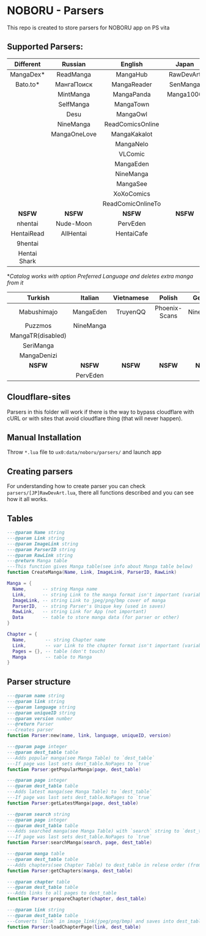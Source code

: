 # NOBORU - Parsers
This repo is created to store parsers for NOBORU app on PS vita
## Supported Parsers:
| Different    | Russian      | English           | Japan     | Spanish      | Portuguese  | French    |
|:------------:|:------------:|:-----------------:|:---------:|:------------:|:-----------:|:---------:|
| MangaDex*    | ReadManga    | MangaHub          | RawDevArt | LeoManga     | Animaregia  | LelScanVF |
| Bato.to*     | МангаПоиск   | MangaReader       | SenManga  | InManga      | UnionMangas | ScanFR    |
|              | MintManga    | MangaPanda        | Manga1000 | Submanga     | GoldenMangas| NineManga |
|              | SelfManga    | MangaTown         |           | NineManga    |             |           |
|              | Desu         | MangaOwl          |           | HeavenManga  |             |           |
|              | NineManga    | ReadComicsOnline  |           | TumangaOnline|             |           |
|              | MangaOneLove | MangaKakalot      |           |              |             |           |
|              |              | MangaNelo         |           |              |             |           |
|              |              | VLComic           |           |              |             |           |
|              |              | MangaEden         |           |              |             |           |
|              |              | NineManga         |           |              |             |           |
|              |              | MangaSee          |           |              |             |           |
|              |              | XoXoComics        |           |              |             |           |
|              |              | ReadComicOnlineTo |           |              |             |           |
| **NSFW**     | **NSFW**     | **NSFW**          | **NSFW**  | **NSFW**     | **NSFW**    | **NSFW**  |
| nhentai      | Nude-Moon    | PervEden          |           | DoujinHentai |             |           |
| HentaiRead   | AllHentai    | HentaiCafe        |           |              |             |           |
| 9hentai      |              |                   |           |              |             |           |
| Hentai Shark |              |                   |           |              |             |           |

**Catalog works with option Preferred Language and deletes extra manga from it* 

| Turkish           | Italian   | Vietnamese | Polish        | German    | Brazil    | Indonesian |
|:-----------------:|:---------:|:----------:|:-------------:|:---------:|:---------:|:----------:|
| Mabushimajo       | MangaEden | TruyenQQ   | Phoenix-Scans | NineManga | NineManga | Komikid    |
| Puzzmos           | NineManga |            |               |           |           |            |
| MangaTR(disabled) |           |            |               |           |           |            |
| SeriManga         |           |            |               |           |           |            |
| MangaDenizi       |           |            |               |           |           |            |
| **NSFW**          | **NSFW**  | **NSFW**   | **NSFW**      | **NSFW**  | **NSFW**  | **NSFW**   |
|                   | PervEden  |            |               |           |           |            |

## Cloudflare-sites
  Parsers in this folder will work if there is the way to bypass cloudflare with cURL or with sites that avoid cloudflare thing (that will never happen).

## Manual Installation
  Throw `*.lua` file to `ux0:data/noboru/parsers/` and launch app

## Creating parsers
  For understanding how to create parser you can check `parsers/[JP]RawDevArt.lua`, there all functions described and you can see how it all works.

## Tables
  ```Lua
  ---@param Name string
  ---@param Link string
  ---@param ImageLink string
  ---@param ParserID string
  ---@param RawLink string
  ---@return Manga table
  ---This function gives Manga table(see info about Manga table below)
  function CreateManga(Name, Link, ImageLink, ParserID, RawLink)

  Manga = {
	Name,      -- string Manga name
	Link,      -- string Link to the manga format isn't important (variable for parser)
	ImageLink, -- string Link to jpeg/png/bmp cover of manga
	ParserID,  -- string Parser's Unique key (used in saves)
	RawLink,   -- string Link for App (not important)
	Data       -- table to store manga data (for parser or other) 
  }
  
  Chapter = {
	Name,       -- string Chapter name
	Link,       -- var Link to the chapter format isn't important (variable for parser)
	Pages = {}, -- table (don't touch)
	Manga       -- table to Manga
  }
  ```
## Parser structure
  ```Lua
  ---@param name string
  ---@param link string
  ---@param language string
  ---@param uniqueID string
  ---@param version number
  ---@return Parser
  ---Creates parser
  function Parser:new(name, link, language, uniqueID, version)
  
  ---@param page integer
  ---@param dest_table table
  ---Adds popular manga(see Manga Table) to `dest_table`
  ---If page was last sets dest_table.NoPages to `true`
  function Parser:getPopularManga(page, dest_table)
  
  ---@param page integer
  ---@param dest_table table
  ---Adds latest manga(see Manga Table) to `dest_table`
  ---If page was last sets dest_table.NoPages to `true`
  function Parser:getLatestManga(page, dest_table)
  
  ---@param search string
  ---@param page integer
  ---@param dest_table table
  ---Adds searched manga(see Manga Table) with `search` string to `dest_table`
  ---If page was last sets dest_table.NoPages to `true`
  function Parser:searchManga(search, page, dest_table)
  
  ---@param manga table
  ---@param dest_table table
  ---Adds chapters(see Chapter Table) to dest_table in relese order (from 1st chapter to nth)
  function Parser:getChapters(manga, dest_table)
  
  ---@param chapter table
  ---@param dest_table table
  ---Adds links to all pages to dest_table
  function Parser:prepareChapter(chapter, dest_table)
  
  ---@param link string
  ---@param dest_table table
  ---Converts `link` in image_link(jpeg/png/bmp) and saves into dest_table.Link
  function Parser:loadChapterPage(link, dest_table)
 
  ```

